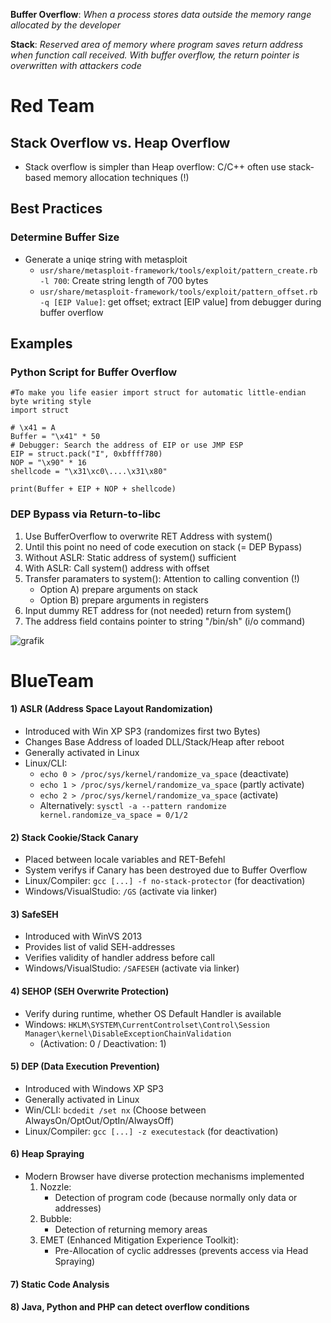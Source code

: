 **Buffer Overflow**: *When a process stores data outside the memory range allocated by the developer*

**Stack**: *Reserved area of memory where program saves return address when function call received. With buffer overflow, the return pointer is overwritten with attackers code*

# Red Team

## Stack Overflow vs. Heap Overflow
- Stack overflow is simpler than Heap overflow: C/C++ often use stack-based memory allocation techniques (!)

## Best Practices

### Determine Buffer Size
- Generate a uniqe string with metasploit
   - `usr/share/metasploit-framework/tools/exploit/pattern_create.rb -l 700`: Create string length of 700 bytes
   - `usr/share/metasploit-framework/tools/exploit/pattern_offset.rb -q [EIP Value]`: get offset; extract [EIP value] from debugger during buffer overflow

## Examples

### Python Script for Buffer Overflow

```
#To make you life easier import struct for automatic little-endian byte writing style
import struct

# \x41 = A
Buffer = "\x41" * 50
# Debugger: Search the address of EIP or use JMP ESP
EIP = struct.pack("I", 0xbffff780)
NOP = "\x90" * 16
shellcode = "\x31\xc0\....\x31\x80"

print(Buffer + EIP + NOP + shellcode)
```

### DEP Bypass via Return-to-libc

1. Use BufferOverflow to overwrite RET Address with system() 
2. Until this point no need of code execution on stack (= DEP Bypass)
3. Without ASLR: Static address of system() sufficient
4. With ASLR: Call system() address with offset 
5. Transfer paramaters to system(): Attention to calling convention (!)
    - Option A) prepare arguments on stack 
    - Option B) prepare arguments in registers 
6. Input dummy RET address for (not needed) return from system()
7. The address field contains pointer to string "/bin/sh" (i/o command)

![grafik](https://user-images.githubusercontent.com/84674087/132368710-d35cd92c-580f-408b-a5c1-56eb3f03d059.png)



# BlueTeam

#### 1) ASLR (Address Space Layout Randomization)
- Introduced with Win XP SP3 (randomizes first two Bytes)
- Changes Base Address of loaded DLL/Stack/Heap after reboot
- Generally activated in Linux 
- Linux/CLI:
   - `echo 0 > /proc/sys/kernel/randomize_va_space` (deactivate)
   - `echo 1 > /proc/sys/kernel/randomize_va_space` (partly activate)
   - `echo 2 > /proc/sys/kernel/randomize_va_space` (activate)
   - Alternatively: `sysctl -a --pattern randomize kernel.randomize_va_space = 0/1/2`

#### 2) Stack Cookie/Stack Canary
- Placed between locale variables and RET-Befehl 
- System verifys if Canary has been destroyed due to Buffer Overflow
- Linux/Compiler: `gcc [...] -f no-stack-protector` (for deactivation)
- Windows/VisualStudio: `/GS` (activate via linker)

#### 3) SafeSEH
- Introduced with WinVS 2013
- Provides list of valid SEH-addresses
- Verifies validity of handler address before call 
- Windows/VisualStudio: `/SAFESEH` (activate via linker)

#### 4) SEHOP (SEH Overwrite Protection)
- Verify during runtime, whether OS Default Handler is available 
- Windows: `HKLM\SYSTEM\CurrentControlset\Control\Session Manager\kernel\DisableExceptionChainValidation`
   - (Activation: 0 / Deactivation: 1)

#### 5) DEP (Data Execution Prevention)
- Introduced with Windows XP SP3
- Generally activated in Linux
- Win/CLI: `bcdedit /set nx` (Choose between AlwaysOn/OptOut/OptIn/AlwaysOff)
- Linux/Compiler: `gcc [...] -z executestack` (for deactivation)

#### 6) Heap Spraying
- Modern Browser have diverse protection mechanisms implemented 
   1. Nozzle:
      - Detection of program code (because normally only data or addresses)
   2. Bubble:
      - Detection of returning memory areas
   3. EMET (Enhanced Mitigation Experience Toolkit):
      - Pre-Allocation of cyclic addresses (prevents access via Head Spraying)

#### 7) Static Code Analysis

#### 8) Java, Python and PHP can detect overflow conditions
